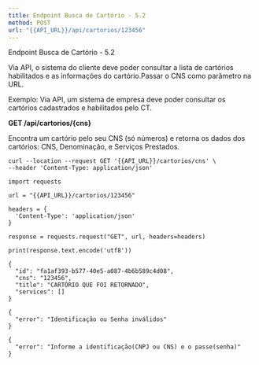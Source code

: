 ```yaml
---
title: Endpoint Busca de Cartório - 5.2
method: POST
url: "{{API_URL}}/api/cartorios/123456"
---
```



Endpoint Busca de Cartório - 5.2

Via API, o sistema do cliente deve poder consultar a lista de cartórios habilitados e as informações do cartório.Passar o CNS como parâmetro na URL. 

Exemplo: Via API, um sistema de empresa deve poder consultar os cartórios cadastrados e habilitados pelo CT. 

**GET /api/cartorios/{cns}**

Encontra um cartório pelo seu CNS (só números) e retorna os dados dos cartórios: CNS, Denominação, e Serviços Prestados.


```request:cURL
curl --location --request GET '{{API_URL}}/cartorios/cns' \
--header 'Content-Type: application/json' 
```

```request:Python
import requests

url = "{{API_URL}}/cartorios/123456"

headers = {
  'Content-Type': 'application/json'
}

response = requests.request("GET", url, headers=headers)

print(response.text.encode('utf8'))
```


```response:200
{
  "id": "fa1af393-b577-40e5-a087-4b6b589c4d08",
  "cns": "123456",
  "title": "CARTÓRIO QUE FOI RETORNADO",
  "services": []
}
```


```response:401
{
  "error": "Identificação ou Senha inválidos"
}
```


```response:404
{
  "error": "Informe a identificação(CNPJ ou CNS) e o passe(senha)"
}
```